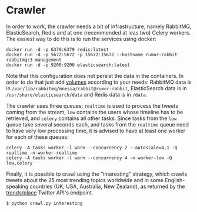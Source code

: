 Crawler
===

In order to work, the crawler needs a bit of infrastructure, namely RabbitMQ, ElasticSearch, Redis and at one (recommended at leas two) Celery workers. The easiest way to do this is to run the services using docker:

```
docker run -d -p 6379:6379 redis:latest
docker run -d -p 5672:5672 -p 15672:15672 --hostname rumor-rabbit rabbitmq:3-management
docker run -d -p 9200:9200 elasticsearch:latest
```

Note that this configuration does not persist the data in the containers. In order to do that just add [volumes](https://docs.docker.com/engine/tutorials/dockervolumes/) according to your needs: RabbitMQ data is in `/var/lib/rabbitmq/mnesia/rabbit@rumor-rabbit`, ElasticSearch data is in `/usr/share/elasticsearch/data` and Redis data is in `/data`.

The crawler uses three queues: `realtime` is used to process the tweets coming from the stream, `low` contains the users whose timeline has to be retrieved, and `celery` contains all other tasks. Since tasks from the `low` queue take several seconds each, and tasks from the `realtime` queue need to have very low processing time, it is advised to have at least one worker for each of these queues:

```
celery -A tasks worker -l warn --concurrency 2 --autoscale=4,1 -Q realtime -n worker-realtime
celery -A tasks worker -l warn --concurrency 4 -n worker-low -Q low,celery
```

Finally, it is possible to crawl using the "interesting" strategy, which crawls tweets about the 25 most trending topics worldwide and in some English-speaking countries (UK, USA, Australia, New Zealand), as returned by the [trends/place](https://dev.twitter.com/rest/reference/get/trends/place) Twitter API's endpoint.

```
$ python crawl.py interesting
```
